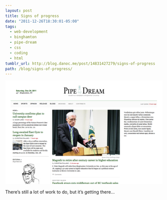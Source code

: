 ```yaml
---
layout: post
title: Signs of progress
date: "2011-12-26T18:30:01-05:00"
tags:
  - web-development
  - binghamton
  - pipe-dream
  - css
  - coding
  - html
tumblr_url: http://blog.danoc.me/post/14831427279/signs-of-progress
path: /blog/signs-of-progress/
---
```


![Early Pipe Dream screenshot](./pipe-dream-initial.png)

There’s still a lot of work to do, but it’s getting there…
